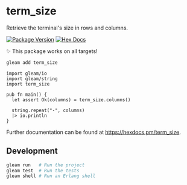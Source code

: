 # term_size

Retrieve the terminal's size in rows and columns.

[![Package Version](https://img.shields.io/hexpm/v/term_size)](https://hex.pm/packages/term_size)
[![Hex Docs](https://img.shields.io/badge/hex-docs-ffaff3)](https://hexdocs.pm/term_size/)

✨ This package works on all targets!

```sh
gleam add term_size
```

```gleam
import gleam/io
import gleam/string
import term_size

pub fn main() {
  let assert Ok(columns) = term_size.columns()

  string.repeat("-", columns)
  |> io.println
}
```

Further documentation can be found at <https://hexdocs.pm/term_size>.

## Development

```sh
gleam run   # Run the project
gleam test  # Run the tests
gleam shell # Run an Erlang shell
```
